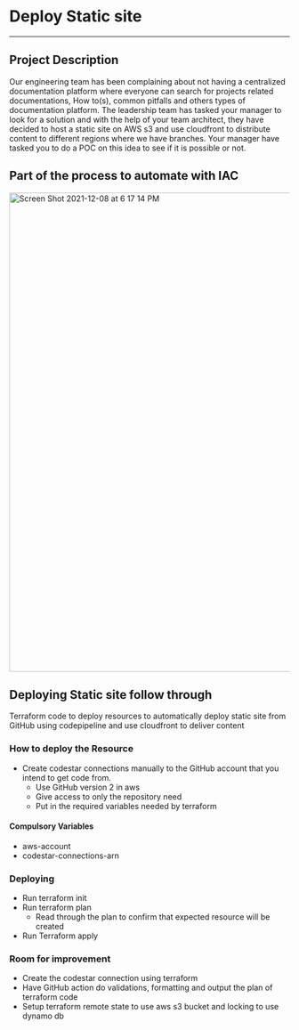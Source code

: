 # Deploy Static site

---

## Project Description

Our engineering team has been complaining about not having a centralized documentation platform where everyone can search for projects related
documentations, How to(s), common pitfalls and others types of documentation platform. The leadership team has tasked your manager to look for
a solution and with the help of your team architect, they have decided to host a static site on AWS s3 and use cloudfront to distribute content
to different regions where we have branches. Your manager have tasked you to do a POC on this idea to see if it is possible or not.

## Part of the process to automate with IAC

<img width="861" alt="Screen Shot 2021-12-08 at 6 17 14 PM" src="https://user-images.GitHubusercontent.com/80710703/145311618-f49f2d9f-8471-484b-a18b-bac870dbe1a2.png">

## Deploying Static site follow through

Terraform code to deploy resources to automatically deploy static site from GitHub using codepipeline and use cloudfront to deliver content

### How to deploy the Resource

- Create codestar connections manually to the GitHub account that you intend to get code from.
  - Use GitHub version 2 in aws
  - Give access to only the repository need
  - Put in the required variables needed by terraform

#### Compulsory Variables

- aws-account
- codestar-connections-arn

### Deploying

- Run terraform init
- Run terraform plan
  - Read through the plan to confirm that expected resource will be created
- Run Terraform apply

### Room for improvement

- Create the codestar connection using terraform
- Have GitHub action do validations, formatting and output the plan of terraform code
- Setup terraform remote state to use aws s3 bucket and locking to use dynamo db
